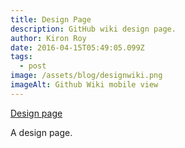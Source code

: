 ```yaml
---
title: Design Page
description: GitHub wiki design page.
author: Kiron Roy
date: 2016-04-15T05:49:05.099Z
tags:
  - post
image: /assets/blog/designwiki.png
imageAlt: Github Wiki mobile view
---
```

[Design page](https://github.com/kironroy/kironroy.github.io/wiki/Design)

A﻿ design page.